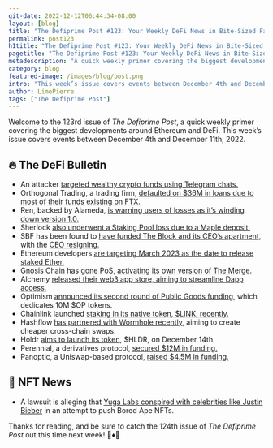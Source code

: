 ```yaml
---
git-date: 2022-12-12T06:44:34-08:00
layout: [blog]
title: "The Defiprime Post #123: Your Weekly DeFi News in Bite-Sized Fashion"
permalink: post123
h1title: "The Defiprime Post #123: Your Weekly DeFi News in Bite-Sized Fashion"
pagetitle: "The Defiprime Post #123: Your Weekly DeFi News in Bite-Sized Fashion"
metadescription: "A quick weekly primer covering the biggest developments around Ethereum and DeFi. This week’s issue covers events between December 4th and December 11th, 2022"
category: blog
featured-image: /images/blog/post.png
intro: "This week’s issue covers events between December 4th and December 11th, 2022"
author: LimePierre
tags: ["The Defiprime Post"]
---
```


Welcome to the 123rd issue of _The Defiprime Post_, a quick weekly primer covering the biggest developments around Ethereum and DeFi. This week’s issue covers events between December 4th and December 11th, 2022.


## 🔥 The DeFi Bulletin

* An attacker [targeted wealthy crypto funds using Telegram chats.](https://www.coindesk.com/business/2022/12/07/attacker-targets-wealthy-crypto-funds-using-telegram-chats/)
* Orthogonal Trading, a trading firm, [defaulted on $36M in loans due to most of their funds existing on FTX.](https://www.theblock.co/post/192097/maple-finance-default-orthogonal-trading)
* Ren, backed by Alameda, [is warning users of losses as it’s winding down version 1.0.](https://www.theblock.co/post/193274/alameda-backed-ren-warns-users-of-losses-as-it-plans-to-wind-down-protocol)
* Sherlock [also underwent a Staking Pool loss due to a Maple deposit.](https://mirror.xyz/0xE400820f3D60d77a3EC8018d44366ed0d334f93C/1oCUnnQsVfIFX9okOa4ritG-ENuL2W55nTPTJ12cdL0)
* SBF has been found to [have funded The Block and its CEO’s apartment](https://www.axios.com/2022/12/09/bankman-fried-funded-crypto-news-site-block), with the [CEO resigning.](https://www.theblock.co/post/193753/the-block-ceo-resigns-after-failure-to-disclose-loans-from-bankman-frieds-alameda)
* Ethereum developers [are targeting March 2023 as the date to release staked Ether.](https://www.coindesk.com/tech/2022/12/08/ethereum-developers-target-march-2023-for-release-of-staked-ether/)
* Gnosis Chain has gone PoS, [activating its own version of The Merge. ](https://www.theblock.co/post/193375/gnosis-chain-activates-its-own-version-of-the-merge-transitions-to-proof-of-stake-network)
* Alchemy [released their web3 app store, aiming to streamline Dapp access.](https://www.coindesk.com/web3/2022/12/06/alchemy-releases-web3-app-store-to-streamline-dapp-access/)
* Optimism [announced its second round of Public Goods funding](https://optimism.mirror.xyz/wqk1Yeyn2OhV9paDzbRXvQ0m0JYDu2npbSkMClwk1rY), which dedicates 10M $OP tokens.
* Chainlink launched [staking in its native token, $LINK, recently.](https://www.coindesk.com/tech/2022/12/06/blockchain-data-provider-chainlink-launches-staking-of-its-native-token-link/)
* Hashflow [has partnered with Wormhole recently](https://www.theblock.co/post/192845/hashflow-partners-with-wormhole-for-cheaper-cross-chain-crypto-swaps), aiming to create cheaper cross-chain swaps.
* Holdr [aims to launch its token](https://mirror.xyz/0xEF013a60f765f34b0FD7C5aAf83b9C65BB10A9af/8T4t5eAnNWrSaQFsVXNfp8h1_TgO88OHkX9d8ve_2zU), $HLDR, on December 14th.
* Perennial, a derivatives protocol, [secured $12M in funding.](https://www.theblock.co/post/192883/perennial-defi-derivatives-protocol-funding-mainnet)
* Panoptic, a Uniswap-based protocol, [raised $4.5M in funding.](https://www.theblock.co/post/192207/uniswap-based-defi-protocol-panoptic-raises-4-5-million)


## 💎 NFT News

* A lawsuit is alleging that [Yuga Labs conspired with celebrities like Justin Bieber](https://decrypt.co/116895/lawsuit-alleges-yuga-labs-conspired-celebs-justin-bieber-bored-ape-nfts) in an attempt to push Bored Ape NFTs.

Thanks for reading, and be sure to catch the 124th issue of _The Defiprime Post_ out this time next week! 👋♦️👋